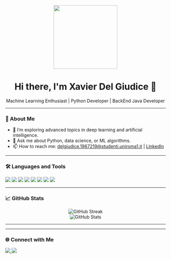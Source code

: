 <!-- Header Section -->
<div align="center">
  <img src="https://media.giphy.com/media/26tn33aiTi1jkl6H6/giphy.gif" width="200"/>
  <h1>Hi there, I'm Xavier Del Giudice 👋</h1>
  <p>Machine Learning Enthusiast | Python Developer | BackEnd Java Developer</p>
</div>

---

### 🧠 About Me

- 🌱 I’m exploring advanced topics in deep learning and artificial intelligence.
- 💬 Ask me about Python, data science, or ML algorithms.
- 📫 How to reach me: [delgiudice.1967219@studenti.uniroma1.it](mailto:xavier.delgiudice@gmail.com) | [LinkedIn](https://www.linkedin.com/in/xavier-del-giudice-56b422292/)

---

### 🛠️ Languages and Tools

<p align="left">
  <img src="https://img.shields.io/badge/Python-3776AB?style=for-the-badge&logo=python&logoColor=white"/>
  <img src="https://img.shields.io/badge/PyTorch-EE4C2C?style=for-the-badge&logo=pytorch&logoColor=white"/>
  <img src="https://img.shields.io/badge/Scikit--Learn-F7931E?style=for-the-badge&logo=scikit-learn&logoColor=white"/>
  <img src="https://img.shields.io/badge/Pandas-150458?style=for-the-badge&logo=pandas&logoColor=white"/>
  <img src="https://img.shields.io/badge/NumPy-013243?style=for-the-badge&logo=numpy&logoColor=white"/>
  <img src="https://img.shields.io/badge/Matplotlib-11557C?style=for-the-badge&logo=matplotlib&logoColor=white"/>
  <img src="https://img.shields.io/badge/Seaborn-3776AB?style=for-the-badge&logo=python&logoColor=white"/>
  <img src="https://img.shields.io/badge/Jupyter-F37626?style=for-the-badge&logo=jupyter&logoColor=white"/>
</p>

---

### 📈 GitHub Stats

<p align="center">
  <img src="https://github-readme-streak-stats.herokuapp.com/?user=xavidg7&theme=default" alt="GitHub Streak"/>
  <br/>
  <img src="https://github-readme-stats.vercel.app/api?username=xavidg7&show_icons=true&theme=default" alt="GitHub Stats"/>
</p>

---

<!--### 📌 Featured Projects

- [Project Name](https://github.com/your-github-username/project-name): Brief description of your project.
- [Another Project](https://github.com/your-github-username/another-project): Brief description of another project.
-->
---

### 🌐 Connect with Me

<p align="left">
  <a href="https://www.linkedin.com/in/xavier-del-giudice-56b422292/" target="_blank">
    <img src="https://img.shields.io/badge/LinkedIn-blue?style=for-the-badge&logo=linkedin&logoColor=white"/>
  </a>
  <a href="mailto:delgiudice.1967219@studenti.uniroma1.it">
    <img src="https://img.shields.io/badge/Email-D14836?style=for-the-badge&logo=gmail&logoColor=white"/>
  </a>
</p>

<!--
**delgiudice1967219/delgiudice1967219** is a ✨ _special_ ✨ repository because its `README.md` (this file) appears on your GitHub profile.

Here are some ideas to get you started:

- 🔭 I’m currently working on ...
- 🌱 I’m currently learning ...
- 👯 I’m looking to collaborate on ...
- 🤔 I’m looking for help with ...
- 💬 Ask me about ...
- 📫 How to reach me: ...
- 😄 Pronouns: ...
- ⚡ Fun fact: ...
-->
